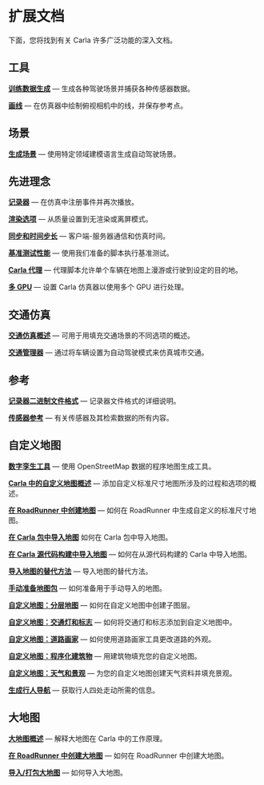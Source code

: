 # 扩展文档

下面，您将找到有关 Carla 许多广泛功能的深入文档。

## 工具

[__训练数据生成__](https://github.com/leunark/carla-dataset-gen) — 生成各种驾驶场景并捕获各种传感器数据。

[__画线__](https://github.com/suayu/Carla_line_drawer) — 在仿真器中绘制俯视相机中的线，并保存参考点。


## 场景

[__生成场景__](https://github.com/ArenBabikian/concretize) — 使用特定领域建模语言生成自动驾驶场景。



## 先进理念
 
[__记录器__](adv_recorder.md) — 在仿真中注册事件并再次播放。

[__渲染选项__](adv_rendering_options.md) — 从质量设置到无渲染或离屏模式。 

[__同步和时间步长__](adv_synchrony_timestep.md) — 客户端-服务器通信和仿真时间。 

[__基准测试性能__](adv_benchmarking.md) — 使用我们准备的脚本执行基准测试。

[__Carla 代理__](adv_agents.md) — 代理脚本允许单个车辆在地图上漫游或行驶到设定的目的地。

[__多 GPU__](adv_multigpu.md) — 设置 Carla 仿真器以使用多个 GPU 进行处理。

## 交通仿真

[__交通仿真概述__](ts_traffic_simulation_overview.md) — 可用于用填充交通场景的不同选项的概述。

[__交通管理器__](adv_traffic_manager.md) — 通过将车辆设置为自动驾驶模式来仿真城市交通。

## 参考

[__记录器二进制文件格式__](ref_recorder_binary_file_format.md) — 记录器文件格式的详细说明。

[__传感器参考__](ref_sensors.md) — 有关传感器及其检索数据的所有内容。


## 自定义地图

[__数字孪生工具__](adv_digital_twin.md) — 使用 OpenStreetMap 数据的程序地图生成工具。

[__Carla 中的自定义地图概述__](tuto_M_custom_map_overview.md) — 添加自定义标准尺寸地图所涉及的过程和选项的概述。

[__在 RoadRunner 中创建地图__](tuto_M_generate_map.md) — 如何在 RoadRunner 中生成自定义的标准尺寸地图。

[__在 Carla 包中导入地图__](tuto_M_add_map_package.md) 如何在 Carla 包中导入地图。

[__在 Carla 源代码构建中导入地图__](tuto_M_add_map_source.md) — 如何在从源代码构建的 Carla 中导入地图。

[__导入地图的替代方法__](tuto_M_add_map_alternative.md) — 导入地图的替代方法。 

[__手动准备地图包__](tuto_M_manual_map_package.md) — 如何准备用于手动导入的地图。 

[__自定义地图：分层地图__](tuto_M_custom_layers.md) — 如何在自定义地图中创建子图层。 

[__自定义地图：交通灯和标志__](tuto_M_custom_add_tl.md) — 如何将交通灯和标志添加到自定义地图中。

[__自定义地图：道路画家__](tuto_M_custom_road_painter.md) — 如何使用道路画家工具更改道路的外观。

[__自定义地图：程序化建筑物__](tuto_M_custom_buildings.md) — 用建筑物填充您的自定义地图。

[__自定义地图：天气和景观__](tuto_M_custom_weather_landscape.md) — 为您的自定义地图创建天气资料并填充景观。

[__生成行人导航__](tuto_M_generate_pedestrian_navigation.md) — 获取行人四处走动所需的信息。  

## 大地图

[__大地图概述__](large_map_overview.md) — 解释大地图在 Carla 中的工作原理。 

[__在 RoadRunner 中创建大地图__](large_map_roadrunner.md) — 如何在 RoadRunner 中创建大地图。

[__导入/打包大地图__](large_map_import.md) — 如何导入大地图。

